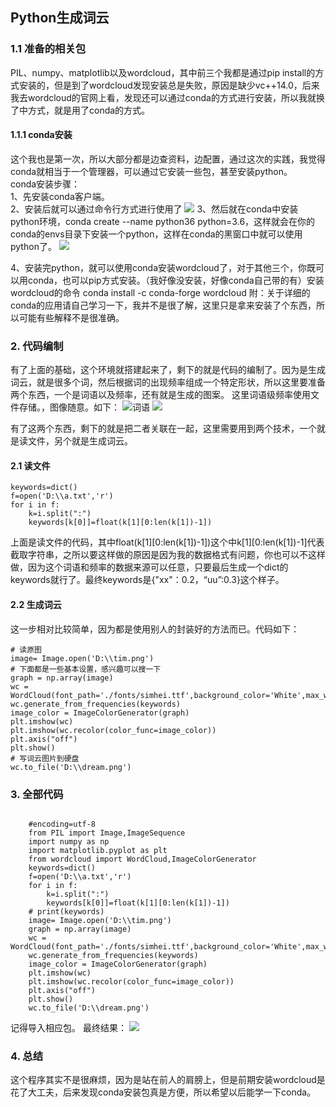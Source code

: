 ## Python生成词云

### 1.1 准备的相关包
PIL、numpy、matplotlib以及wordcloud，其中前三个我都是通过pip install的方式安装的，但是到了wordcloud发现安装总是失败，原因是缺少vc++14.0，后来我去wordcloud的官网上看，发现还可以通过conda的方式进行安装，所以我就换了中方式，就是用了conda的方式。
#### 1.1.1 conda安装
这个我也是第一次，所以大部分都是边查资料，边配置，通过这次的实践，我觉得conda就相当于一个管理器，可以通过它安装一些包，甚至安装python。  
conda安装步骤：  
1、先安装conda客户端。  
2、安装后就可以通过命令行方式进行使用了
![](https://i.imgur.com/VEzcfSL.png)
3、然后就在conda中安装python环境，conda create --name python36 python=3.6，这样就会在你的conda的envs目录下安装一个python，这样在conda的黑窗口中就可以使用python了。
![](https://i.imgur.com/1KHpKuD.png)

4、安装完python，就可以使用conda安装wordcloud了，对于其他三个，你既可以用conda，也可以pip方式安装。（我好像没安装，好像conda自己带的有）安装wordcloud的命令 conda install -c conda-forge wordcloud
附：关于详细的conda的应用请自己学习一下，我并不是很了解，这里只是拿来安装了个东西，所以可能有些解释不是很准确。
### 2. 代码编制
有了上面的基础，这个环境就搭建起来了，剩下的就是代码的编制了。因为是生成词云，就是很多个词，然后根据词的出现频率组成一个特定形状，所以这里要准备两个东西，一个是词语以及频率，还有就是生成的图案。
这里词语级频率使用文件存储。，图像随意。如下：
![词语](https://i.imgur.com/TT7ZLD2.png)
![](https://i.imgur.com/Sz58THm.png)

有了这两个东西，剩下的就是把二者关联在一起，这里需要用到两个技术，一个就是读文件，另个就是生成词云。
#### 2.1 读文件
	keywords=dict()
	f=open('D:\\a.txt','r')
	for i in f:
	    k=i.split(":")
	    keywords[k[0]]=float(k[1][0:len(k[1])-1])

上面是读文件的代码，其中float(k[1][0:len(k[1])-1])这个中k[1][0:len(k[1])-1]代表截取字符串，之所以要这样做的原因是因为我的数据格式有问题，你也可以不这样做，因为这个词语和频率的数据来源可以任意，只要最后生成一个dict的keywords就行了。最终keywords是{"xx"：0.2，“uu”:0.3}这个样子。
#### 2.2 生成词云
这一步相对比较简单，因为都是使用别人的封装好的方法而已。代码如下：  

    # 读原图
	image= Image.open('D:\\tim.png')
    # 下面都是一些基本设置，感兴趣可以搜一下
	graph = np.array(image)
	wc = WordCloud(font_path='./fonts/simhei.ttf',background_color='White',max_words=50,mask=graph)
	wc.generate_from_frequencies(keywords)
	image_color = ImageColorGenerator(graph)
	plt.imshow(wc)
	plt.imshow(wc.recolor(color_func=image_color))
	plt.axis("off")
	plt.show()
    # 写词云图片到硬盘
	wc.to_file('D:\\dream.png')


### 3. 全部代码

```

	#encoding=utf-8
	from PIL import Image,ImageSequence
	import numpy as np
	import matplotlib.pyplot as plt
	from wordcloud import WordCloud,ImageColorGenerator
	keywords=dict()
	f=open('D:\\a.txt','r')
	for i in f:
	    k=i.split(":")
	    keywords[k[0]]=float(k[1][0:len(k[1])-1])
	# print(keywords)
	image= Image.open('D:\\tim.png')
	graph = np.array(image)
	wc = WordCloud(font_path='./fonts/simhei.ttf',background_color='White',max_words=50,mask=graph)
	wc.generate_from_frequencies(keywords)
	image_color = ImageColorGenerator(graph)
	plt.imshow(wc)
	plt.imshow(wc.recolor(color_func=image_color))
	plt.axis("off")
	plt.show()
	wc.to_file('D:\\dream.png')

```

记得导入相应包。
最终结果：
![](https://i.imgur.com/uA9cNgR.png)
### 4. 总结
这个程序其实不是很麻烦，因为是站在前人的肩膀上，但是前期安装wordcloud是花了大工夫，后来发现conda安装包真是方便，所以希望以后能学一下conda。




